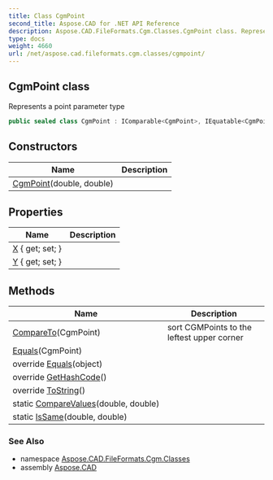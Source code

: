 ```yaml
---
title: Class CgmPoint
second_title: Aspose.CAD for .NET API Reference
description: Aspose.CAD.FileFormats.Cgm.Classes.CgmPoint class. Represents a point parameter type
type: docs
weight: 4660
url: /net/aspose.cad.fileformats.cgm.classes/cgmpoint/
---
```

## CgmPoint class

Represents a point parameter type

```csharp
public sealed class CgmPoint : IComparable<CgmPoint>, IEquatable<CgmPoint>
```

## Constructors

| Name | Description |
| --- | --- |
| [CgmPoint](cgmpoint/)(double, double) |  |

## Properties

| Name | Description |
| --- | --- |
| [X](../../aspose.cad.fileformats.cgm.classes/cgmpoint/x/) { get; set; } |  |
| [Y](../../aspose.cad.fileformats.cgm.classes/cgmpoint/y/) { get; set; } |  |

## Methods

| Name | Description |
| --- | --- |
| [CompareTo](../../aspose.cad.fileformats.cgm.classes/cgmpoint/compareto/)(CgmPoint) | sort CGMPoints to the leftest upper corner |
| [Equals](../../aspose.cad.fileformats.cgm.classes/cgmpoint/equals/#equals)(CgmPoint) |  |
| override [Equals](../../aspose.cad.fileformats.cgm.classes/cgmpoint/equals/#equals_1)(object) |  |
| override [GetHashCode](../../aspose.cad.fileformats.cgm.classes/cgmpoint/gethashcode/)() |  |
| override [ToString](../../aspose.cad.fileformats.cgm.classes/cgmpoint/tostring/)() |  |
| static [CompareValues](../../aspose.cad.fileformats.cgm.classes/cgmpoint/comparevalues/)(double, double) |  |
| static [IsSame](../../aspose.cad.fileformats.cgm.classes/cgmpoint/issame/)(double, double) |  |

### See Also

* namespace [Aspose.CAD.FileFormats.Cgm.Classes](../../aspose.cad.fileformats.cgm.classes/)
* assembly [Aspose.CAD](../../)


